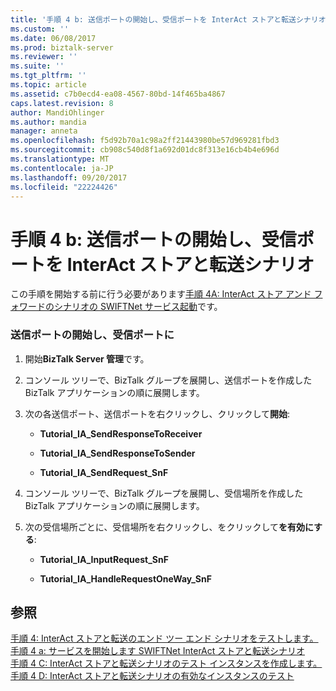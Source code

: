 ```yaml
---
title: '手順 4 b: 送信ポートの開始し、受信ポートを InterAct ストアと転送シナリオ |Microsoft ドキュメント'
ms.custom: ''
ms.date: 06/08/2017
ms.prod: biztalk-server
ms.reviewer: ''
ms.suite: ''
ms.tgt_pltfrm: ''
ms.topic: article
ms.assetid: c7b0ecd4-ea08-4567-80bd-14f465ba4867
caps.latest.revision: 8
author: MandiOhlinger
ms.author: mandia
manager: anneta
ms.openlocfilehash: f5d92b70a1c98a2ff21443980be57d969281fbd3
ms.sourcegitcommit: cb908c540d8f1a692d01dc8f313e16cb4b4e696d
ms.translationtype: MT
ms.contentlocale: ja-JP
ms.lasthandoff: 09/20/2017
ms.locfileid: "22224426"
---
```

# <a name="step-4b-start-the-send-ports-and-receive-ports-for-the-interact-store-and-forward-scenario"></a>手順 4 b: 送信ポートの開始し、受信ポートを InterAct ストアと転送シナリオ
この手順を開始する前に行う必要があります[手順 4A: InterAct ストア アンド フォワードのシナリオの SWIFTNet サービス起動](../../adapters-and-accelerators/fileact-interact/step-4a-start-the-swiftnet-service-for-the-interact-store-and-forward-scenario.md)です。  
  
### <a name="to-start-the-send-ports-and-receive-ports"></a>送信ポートの開始し、受信ポートに  
  
1.  開始**BizTalk Server 管理**です。  
  
2.  コンソール ツリーで、BizTalk グループを展開し、送信ポートを作成した BizTalk アプリケーションの順に展開します。  
  
3.  次の各送信ポート、送信ポートを右クリックし、クリックして**開始**:  
  
    -   **Tutorial_IA_SendResponseToReceiver**  
  
    -   **Tutorial_IA_SendResponseToSender**  
  
    -   **Tutorial_IA_SendRequest_SnF**  
  
4.  コンソール ツリーで、BizTalk グループを展開し、受信場所を作成した BizTalk アプリケーションの順に展開します。  
  
5.  次の受信場所ごとに、受信場所を右クリックし、をクリックして**を有効にする**:  
  
    -   **Tutorial_IA_InputRequest_SnF**  
  
    -   **Tutorial_IA_HandleRequestOneWay_SnF**  
  
## <a name="see-also"></a>参照  
 [手順 4: InterAct ストアと転送のエンド ツー エンド シナリオをテストします。](../../adapters-and-accelerators/fileact-interact/step-4-test-the-interact-store-and-forward-end-to-end-scenario.md)   
 [手順 4 a: サービスを開始します SWIFTNet InterAct ストアと転送シナリオ](../../adapters-and-accelerators/fileact-interact/step-4a-start-the-swiftnet-service-for-the-interact-store-and-forward-scenario.md)   
 [手順 4 C: InterAct ストアと転送シナリオのテスト インスタンスを作成します。](../../adapters-and-accelerators/fileact-interact/step-4c-create-a-test-instance-for-the-interact-store-and-forward-scenario.md)   
 [手順 4 D: InterAct ストアと転送シナリオの有効なインスタンスのテスト](../../adapters-and-accelerators/fileact-interact/step-4d-test-a-valid-instance-for-the-interact-store-and-forward-scenario.md)